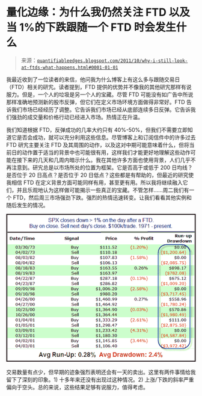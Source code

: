 <!--yml

分类：未分类

日期：2024-05-18 08:54:46

-->

# 量化边缘：为什么我仍然关注 FTD 以及当 1%的下跌跟随一个 FTD 时会发生什么

> 来源：[`quantifiableedges.blogspot.com/2011/10/why-i-still-look-at-ftds-what-happens.html#0001-01-01`](http://quantifiableedges.blogspot.com/2011/10/why-i-still-look-at-ftds-what-happens.html#0001-01-01)

我最近收到了一位读者的来信，他问我为什么博客上有这么多与跟随交易日（FTD）相关的研宄。读者提到，FTD 提供的优势并不像我的其他研宄那样有说服力。但是，一个人的垃圾是另一个人的宝藏。尽管 FTD 可能没有如广告中所说那样准确地预测新的股市反弹，但它们在定义市场环境方面做得非常好。FTD 告诉我们市场已经经历了调整。它告诉我们市场已经从底部连续多日反弹。它告诉我们强劲的成交量和价格行动已经进入市场。热情正在升温。

我们知道根据 FTD，反弹成功的几率大约只有 40%-50%，但我们不需要立即知道它是否会成功，就可以充分利用这些信息。尽管博客上和订阅信件中的许多过去 FTD 研宄主要关注 FTD 及其周围的动作，以及这对中期可能意味着什么，但将当前日的动作置于适当的背景中也可能很有用，这样我们才能更好地理解这些动作可能在接下来的几天和几周内暗示什么。我在其他许多方面也使用背景，人们几乎不再注意到。研宄总是以市场所处的位置为框架。它是否高于或低于 200 日均线？是否位于 20 日高点？是否位于 20 日低点？这些都是有帮助的，但最近的研究使我相信 FTD 在定义背景方面可能同样有用，甚至更有用。所以我将继续融入它们，并且乐观地认为这样做可能揭示一些真正的宝藏。不管怎样……周二我们有一个 FTD，然后周三市场强劲下跌。强烈的热情迅速转变。让我们看看其他实例和随后发生的情况。

![图片](img/b016794ce8554bc354f097792c8fce30.png)

交易数量有点少，但早期的迹象强烈表明还会有一天的卖出。这里有两件事情给我留下了深刻的印象。1) 十多年来还没有出现过这种情况。2) 上涨/下跌的斜率严重偏向于空头。总的来说，这些结果足够有说服力，值得考虑。
